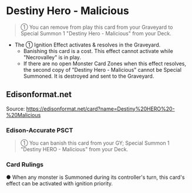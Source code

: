 # Destiny Hero - Malicious

> ① You can remove from play this card from your Graveyard to Special Summon 1 "Destiny Hero - Malicious" from your Deck.

*   The ① Ignition Effect activates & resolves in the Graveyard.
    *   Banishing this card is a cost. This effect cannot activate while "Necrovalley" is in play.
    *   If there are no open Monster Card Zones when this effect resolves, the second copy of "Destiny Hero - Malicious" cannot be Special Summoned. It is destroyed and sent to the Graveyard.

## Edisonformat.net

Source: https://edisonformat.net/card?name=Destiny%20HERO%20-%20Malicious

### Edison-Accurate PSCT

> ① You can banish this card from your GY; Special Summon 1 "Destiny HERO - Malicious" from your Deck.

### Card Rulings

● When any monster is Summoned during its controller's turn, this card's effect can be activated with ignition priority.
            
